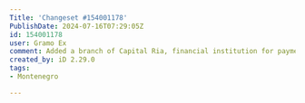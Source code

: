 ```yaml
---
Title: 'Changeset #154001178'
PublishDate: 2024-07-16T07:29:05Z
id: 154001178
user: Gramo Ex
comment: Added a branch of Capital Ria, financial institution for payments and transfers.
created_by: iD 2.29.0
tags:
- Montenegro

---
```

